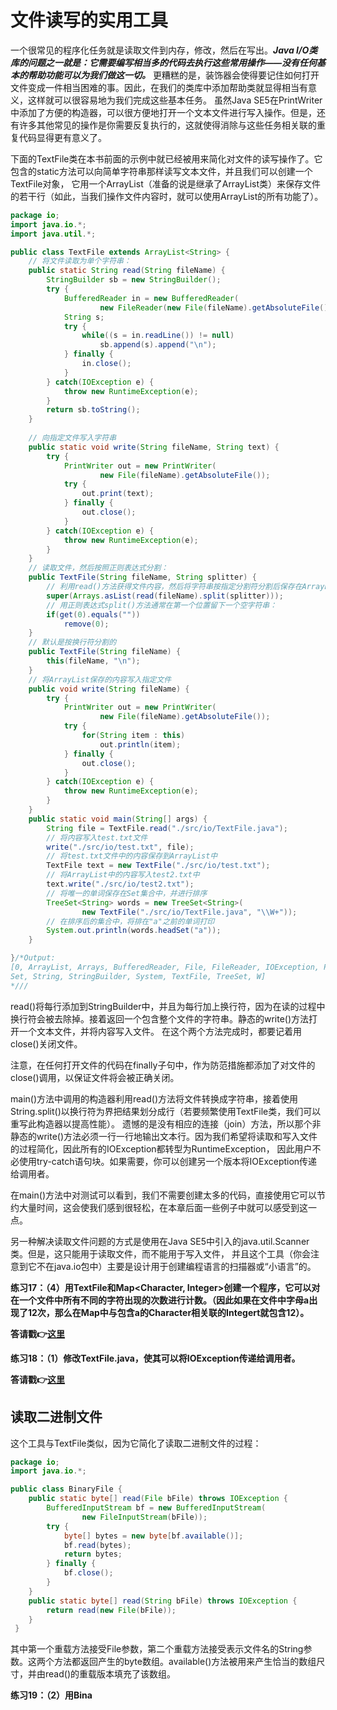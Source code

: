 # 文件读写的实用工具

一个很常见的程序化任务就是读取文件到内存，修改，然后在写出。***Java I/O类库的问题之一就是：它需要编写相当多的代码去执行这些常用操作——没有任何基本的帮助功能可以为我们做这一切。***
更糟糕的是，装饰器会使得要记住如何打开文件变成一件相当困难的事。因此，在我们的类库中添加帮助类就显得相当有意义，这样就可以很容易地为我们完成这些基本任务。
虽然Java SE5在PrintWriter中添加了方便的构造器，可以很方便地打开一个文本文件进行写入操作。但是，还有许多其他常见的操作是你需要反复执行的，这就使得消除与这些任务相关联的重复代码显得更有意义了。

下面的TextFile类在本书前面的示例中就已经被用来简化对文件的读写操作了。它包含的static方法可以向简单字符串那样读写文本文件，并且我们可以创建一个TextFile对象，
它用一个ArrayList（准备的说是继承了ArrayList类）来保存文件的若干行（如此，当我们操作文件内容时，就可以使用ArrayList的所有功能了）。
```java
package io;
import java.io.*;
import java.util.*;

public class TextFile extends ArrayList<String> {
    // 将文件读取为单个字符串：
	public static String read(String fileName) {
		StringBuilder sb = new StringBuilder();
		try {
			BufferedReader in = new BufferedReader(
					new FileReader(new File(fileName).getAbsoluteFile()));
			String s;
			try {
				while((s = in.readLine()) != null)
					sb.append(s).append("\n");
			} finally {
				in.close();
			}
		} catch(IOException e) {
			throw new RuntimeException(e);
		}
		return sb.toString();
	}
	
	// 向指定文件写入字符串
	public static void write(String fileName, String text) {
		try {
			PrintWriter out = new PrintWriter(
					new File(fileName).getAbsoluteFile());
			try {
				out.print(text);
			} finally {
				out.close();
			}
		} catch(IOException e) {
			throw new RuntimeException(e);
		}
	}
	// 读取文件，然后按照正则表达式分割： 
	public TextFile(String fileName, String splitter) {
		// 利用read()方法获得文件内容，然后将字符串按指定分割符分割后保存在ArrayList中
		super(Arrays.asList(read(fileName).split(splitter)));
		// 用正则表达式split()方法通常在第一个位置留下一个空字符串：
		if(get(0).equals(""))
			remove(0);
	}
	// 默认是按换行符分割的
	public TextFile(String fileName) {
		this(fileName, "\n");
	}
	// 将ArrayList保存的内容写入指定文件
	public void write(String fileName) {
		try {
			PrintWriter out = new PrintWriter(
					new File(fileName).getAbsoluteFile());
			try {
				for(String item : this)
					out.println(item);
			} finally {
				out.close();
			}
		} catch(IOException e) {
			throw new RuntimeException(e);
		}
	}
	public static void main(String[] args) {
        String file = TextFile.read("./src/io/TextFile.java");
        // 将内容写入test.txt文件
        write("./src/io/test.txt", file);  
        // 将test.txt文件中的内容保存到ArrayList中
        TextFile text = new TextFile("./src/io/test.txt");
        // 将ArrayList中的内容写入test2.txt中
        text.write("./src/io/test2.txt");
        // 将唯一的单词保存在Set集合中，并进行排序
        TreeSet<String> words = new TreeSet<String>(
        		new TextFile("./src/io/TextFile.java", "\\W+"));
        // 在排序后的集合中，将排在"a"之前的单词打印
        System.out.println(words.headSet("a"));
	}

}/*Output:
[0, ArrayList, Arrays, BufferedReader, File, FileReader, IOException, PrintWriter, RuntimeException, 
Set, String, StringBuilder, System, TextFile, TreeSet, W]
*///
```
read()将每行添加到StringBuilder中，并且为每行加上换行符，因为在读的过程中换行符会被去除掉。接着返回一个包含整个文件的字符串。静态的write()方法打开一个文本文件，并将内容写入文件。
在这个两个方法完成时，都要记着用close()关闭文件。

注意，在任何打开文件的代码在finally子句中，作为防范措施都添加了对文件的close()调用，以保证文件将会被正确关闭。

main()方法中调用的构造器利用read()方法将文件转换成字符串，接着使用String.split()以换行符为界把结果划分成行（若要频繁使用TextFile类，我们可以重写此构造器以提高性能）。
遗憾的是没有相应的连接（join）方法，所以那个非静态的write()方法必须一行一行地输出文本行。因为我们希望将读取和写入文件的过程简化，因此所有的IOException都转型为RuntimeException，
因此用户不必使用try-catch语句块。如果需要，你可以创建另一个版本将IOException传递给调用者。

在main()方法中对测试可以看到，我们不需要创建太多的代码，直接使用它可以节约大量时间，这会使我们感到很轻松，在本章后面一些例子中就可以感受到这一点。

另一种解决读取文件问题的方式是使用在Java SE5中引入的java.util.Scanner类。但是，这只能用于读取文件，而不能用于写入文件，
并且这个工具（你会注意到它不在java.io包中）主要是设计用于创建编程语言的扫描器或“小语言”的。

**练习17：（4）用TextFile和Map<Character, Integer>创建一个程序，它可以对在一个文件中所有不同的字符出现的次数进行计数。（因此如果在文件中字母a出现了12次，那么在Map中与包含a的Character相关联的Integert就包含12）。**

**答请戳:point_right:[这里](solutions/Ex17.md)**

**练习18：（1）修改TextFile.java，使其可以将IOException传递给调用者。**

**答请戳:point_right:[这里](solutions/Ex18.md)**

## 读取二进制文件
这个工具与TextFile类似，因为它简化了读取二进制文件的过程：
```java
package io;
import java.io.*;

public class BinaryFile {
    public static byte[] read(File bFile) throws IOException {
    	BufferedInputStream bf = new BufferedInputStream(
    			new FileInputStream(bFile));
    	try {
    		byte[] bytes = new byte[bf.available()];
    		bf.read(bytes);
    		return bytes;
    	} finally {
    		bf.close();
    	}
    }
    public static byte[] read(String bFile) throws IOException {
    	return read(new File(bFile));
    }
 }
```
其中第一个重载方法接受File参数，第二个重载方法接受表示文件名的String参数。这两个方法都返回产生的byte数组。available()方法被用来产生恰当的数组尺寸，并由read()的重载版本填充了该数组。

**练习19：（2）用Bina**




